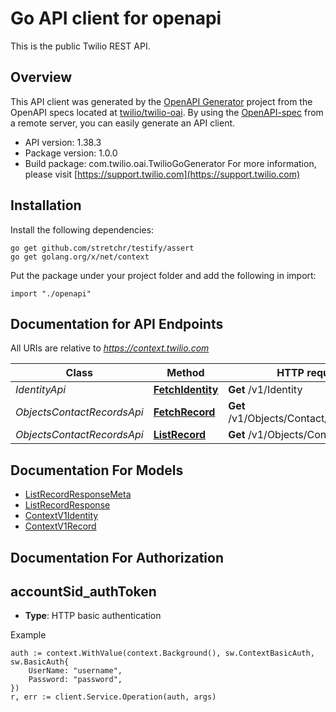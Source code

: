 # Go API client for openapi

This is the public Twilio REST API.

## Overview
This API client was generated by the [OpenAPI Generator](https://openapi-generator.tech) project from the OpenAPI specs located at [twilio/twilio-oai](https://github.com/twilio/twilio-oai/tree/main/spec).  By using the [OpenAPI-spec](https://www.openapis.org/) from a remote server, you can easily generate an API client.

- API version: 1.38.3
- Package version: 1.0.0
- Build package: com.twilio.oai.TwilioGoGenerator
For more information, please visit [https://support.twilio.com](https://support.twilio.com)

## Installation

Install the following dependencies:

```shell
go get github.com/stretchr/testify/assert
go get golang.org/x/net/context
```

Put the package under your project folder and add the following in import:

```golang
import "./openapi"
```

## Documentation for API Endpoints

All URIs are relative to *https://context.twilio.com*

Class | Method | HTTP request | Description
------------ | ------------- | ------------- | -------------
*IdentityApi* | [**FetchIdentity**](docs/IdentityApi.md#fetchidentity) | **Get** /v1/Identity | 
*ObjectsContactRecordsApi* | [**FetchRecord**](docs/ObjectsContactRecordsApi.md#fetchrecord) | **Get** /v1/Objects/Contact/Records/{Sid} | 
*ObjectsContactRecordsApi* | [**ListRecord**](docs/ObjectsContactRecordsApi.md#listrecord) | **Get** /v1/Objects/Contact/Records | 


## Documentation For Models

 - [ListRecordResponseMeta](docs/ListRecordResponseMeta.md)
 - [ListRecordResponse](docs/ListRecordResponse.md)
 - [ContextV1Identity](docs/ContextV1Identity.md)
 - [ContextV1Record](docs/ContextV1Record.md)


## Documentation For Authorization



## accountSid_authToken

- **Type**: HTTP basic authentication

Example

```golang
auth := context.WithValue(context.Background(), sw.ContextBasicAuth, sw.BasicAuth{
    UserName: "username",
    Password: "password",
})
r, err := client.Service.Operation(auth, args)
```

